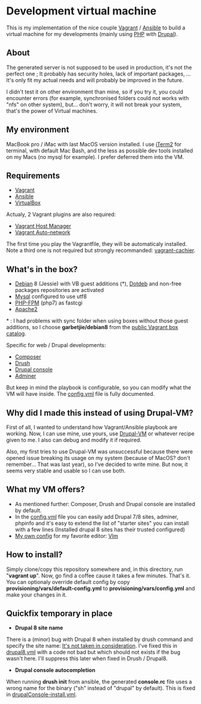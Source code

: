 # Development virtual machine

This is my implementation of the nice couple [Vagrant](http://vagrantup.com) / [Ansible](https://www.ansible.com) to build a virtual machine for my developments (mainly
using [PHP](http://php.net) with [Drupal](http://drupal.org)).

## About
The generated server is not supposed to be used in production, it's not the perfect one ; It probably has security holes, lack of important packages, ... It's only fit my
actual needs and will probably be improved in the future.

I didn't test it on other environment than mine, so if you try it, you could encounter errors (for example, synchronised folders could not works with "nfs" on other
system), but... don't worry, it will not break your system, that's the power of Virtual machines.

## My environment
MacBook pro / iMac with last MacOS version installed. I use [iTerm2](https://www.iterm2.com) for terminal, with default Mac Bash, and the less as possible dev tools
installed on my Macs (no mysql for example). I prefer deferred them into the VM.

## Requirements
* [Vagrant](http://vagrantup.com)
* [Ansible](https://www.ansible.com)
* [VirtualBox](https://www.virtualbox.org)

Actualy, 2 Vagrant plugins are also required:
* [Vagrant Host Manager](https://github.com/devopsgroup-io/vagrant-hostmanager)
* [Vagrant Auto-network](https://github.com/oscar-stack/vagrant-auto_network)

The first time you play the Vagrantfile, they will be automaticaly installed. Note a third one is not required but strongly recommanded:
[vagrant-cachier](https://github.com/fgrehm/vagrant-cachier).

## What's in the box?
* [Debian](http://debian.org) 8 (Jessie) with VB guest additions (*), [Dotdeb](https://www.dotdeb.org) and non-free packages repositories are activated
* [Mysql](https://www.mysql.com) configured to use utf8
* [PHP-FPM](https://php-fpm.org) (php7) as fastcgi
* [Apache2](https://httpd.apache.org)

\* : I had problems with sync folder when using boxes without those guest additions, so I choose **garbetjie/debian8** from the [public Vagrant box
catalog](https://atlas.hashicorp.com/boxes/search).

Specific for web / Drupal developments:
* [Composer](https://getcomposer.org)
* [Drush](http://www.drush.org)
* [Drupal console](https://drupalconsole.com)
* [Adminer](https://www.adminer.org)

But keep in mind the playbook is configurable, so you can modify what the VM will have inside. The
[config.yml](https://github.com/webastien/dev-vm/blob/master/provisioning/vars/config.yml) file is fully documented.

## Why did I made this instead of using Drupal-VM?
First of all, I wanted to understand how Vagrant/Ansible playbook are working. Now, I can use mine, use yours, use [Drupal-VM](https://github.com/geerlingguy/drupal-vm)
or whatever recipe given to me. I also can debug and modify it if required.

Also, my first tries to use Drupal-VM was unsuccessful because there were opened issue breaking its usage on my system (because of MacOS? don't remember... That was last
year), so I've decided to write mine. But now, it seems very stable and usable so I can use both.

## What my VM offers?
* As mentioned further: Composer, Drush and Drupal console are installed by default.
* In the [config.yml](https://github.com/webastien/dev-vm/blob/master/provisioning/vars/config.yml) file you can easily add Drupal 7/8 sites, adminer, phpinfo and it's
  easy to extend the list of "starter sites" you can install with a few lines (Installed drupal 8 sites has their trusted configured)
* [My own config](https://github.com/webastien/vim) for my favorite editor: [VIm](http://www.vim.org/)

## How to install?
Simply clone/copy this repository somewhere and, in this directory, run "**vagrant up**". Now, go find a coffee cause it takes a few minutes. That's it. You can optionaly
override default config by copy **provisioning/vars/default-config.yml** to **provisioning/vars/config.yml** and make your changes in it.

## Quickfix temporary in place
* **Drupal 8 site name**

There is a (minor) bug with Drupal 8 when installed by drush command and specify the site name: [It's not taken in
consideration](https://github.com/drush-ops/drush/issues/2462). I've fixed this in
[drupal8.yml](https://github.com/webastien/dev-vm/blob/master/provisioning/starters/drupal8.yml) with a code not bad but which should not exists if the bug wasn't here.
I'll suppress this later when fixed in Drush / Drupal8.

* **Drupal console autocompletion**

When running **drush init** from ansible, the generated **console.rc** file uses a wrong name for the binary ("sh" instead of "drupal" by default). This is fixed in [drupalConsole-install.yml](https://github.com/webastien/dev-vm/blob/master/provisioning/tasks/php/drupalConsole-install.yml).

